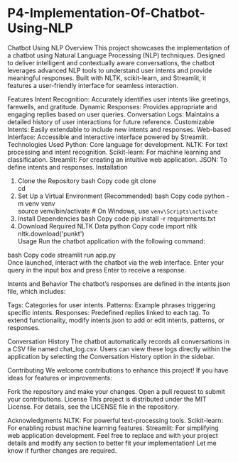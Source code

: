 # P4-Implementation-Of-Chatbot-Using-NLP
Chatbot Using NLP
Overview
This project showcases the implementation of a chatbot using Natural Language Processing (NLP) techniques. Designed to deliver intelligent and contextually aware conversations, the chatbot leverages advanced NLP tools to understand user intents and provide meaningful responses. Built with NLTK, scikit-learn, and Streamlit, it features a user-friendly interface for seamless interaction.

Features
Intent Recognition: Accurately identifies user intents like greetings, farewells, and gratitude.
Dynamic Responses: Provides appropriate and engaging replies based on user queries.
Conversation Logs: Maintains a detailed history of user interactions for future reference.
Customizable Intents: Easily extendable to include new intents and responses.
Web-based Interface: Accessible and interactive interface powered by Streamlit.
Technologies Used
Python: Core language for development.
NLTK: For text processing and intent recognition.
Scikit-learn: For machine learning and classification.
Streamlit: For creating an intuitive web application.
JSON: To define intents and responses.
Installation
1. Clone the Repository
bash
Copy code
git clone <repository-url>  
cd <repository-directory>  
2. Set Up a Virtual Environment (Recommended)
bash
Copy code
python -m venv venv  
source venv/bin/activate  # On Windows, use `venv\Scripts\activate`  
3. Install Dependencies
bash
Copy code
pip install -r requirements.txt  
4. Download Required NLTK Data
python
Copy code
import nltk  
nltk.download('punkt')  
Usage
Run the chatbot application with the following command:

bash
Copy code
streamlit run app.py  
Once launched, interact with the chatbot via the web interface. Enter your query in the input box and press Enter to receive a response.

Intents and Behavior
The chatbot’s responses are defined in the intents.json file, which includes:

Tags: Categories for user intents.
Patterns: Example phrases triggering specific intents.
Responses: Predefined replies linked to each tag.
To extend functionality, modify intents.json to add or edit intents, patterns, or responses.

Conversation History
The chatbot automatically records all conversations in a CSV file named chat_log.csv. Users can view these logs directly within the application by selecting the Conversation History option in the sidebar.

Contributing
We welcome contributions to enhance this project! If you have ideas for features or improvements:

Fork the repository and make your changes.
Open a pull request to submit your contributions.
License
This project is distributed under the MIT License. For details, see the LICENSE file in the repository.

Acknowledgments
NLTK: For powerful text-processing tools.
Scikit-learn: For enabling robust machine learning features.
Streamlit: For simplifying web application development.
Feel free to replace <repository-url> and <repository-directory> with your project details and modify any section to better fit your implementation! Let me know if further changes are required.
